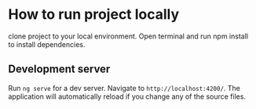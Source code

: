 # How to run project locally

clone project to your local environment.
Open terminal and run npm install to install dependencies.

## Development server

Run `ng serve` for a dev server. Navigate to `http://localhost:4200/`. The application will automatically reload if you change any of the source files.
